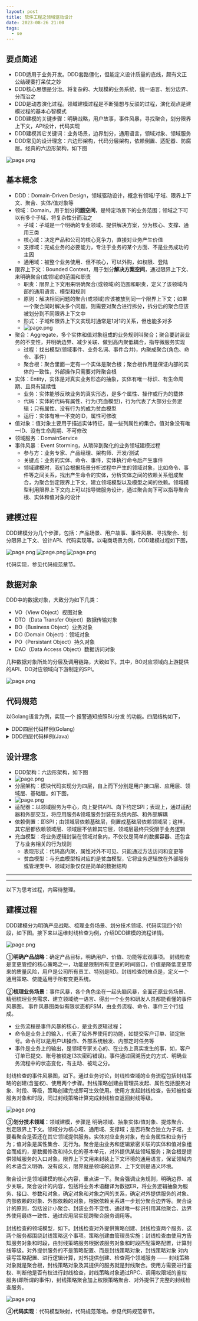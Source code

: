 ```yaml
---
layout: post
title: 软件工程之领域驱动设计
date: 2023-08-26 21:00
tags:
  - se
---
```


## 要点简述
- DDD适用于业务开发。DDD套路僵化，但能定义设计质量的底线，颇有文正公结硬寨打呆仗之妙
- DDD核心思想是分治。将复杂的、大规模的业务系统，统一语言、划分边界、分而治之
- DDD是动态演化过程。领域建模过程是不断猜想与反驳的过程，演化观点是建模过程的基本心智模式
- DDD建模的关键步骤：明确战略，用户故事，事件风暴，寻找聚合，划分限界上下文，API设计，代码实现
- DDD建模其它关键词：业务场景，边界划分，通用语言，领域对象、领域服务
- DDD常见的设计理念：六边形架构，代码分层架构，依赖倒置、适配器、防腐层。经典的六边形架构，如下图

![page.png](https://raw.githubusercontent.com/niean/niean.github.io/master/images/20230826/ddd-arch-liubianxing.png)


## 基本概念
- DDD：Domain-Driven Design，领域驱动设计，概念有领域/子域、限界上下文、聚合、实体/值对象等
- 领域：Domain，用于划分**问题空间**，是特定场景下的业务范围；领域之下可以有多个子域，将复杂性分⽽治之
    - 子域：子域是一个明确的专业领域、提供解决方案，分为核心、支撑、通用三类
    - 核心域：决定产品和公司的核心竞争力，直接对业务产生价值
    - 支撑域：完成业务的必要能力，专注于业务的某个方面、不是业务成功的主因
    - 通用域：被整个业务使用、但不核心，可以外购，如权限、登陆
- 限界上下文：Bounded Context，用于划分**解决方案空间**，通过限界上下⽂、来明确聚合(或领域)的范围和职责
    - 职责：限界上下文用来明确聚合(或领域)的范围和职责，定义了该领域内部的通用语言、模型和规则
    - 原则：解决相同问题的聚合(或领域)应该被放到同一个限界上下文；如果⼀个聚合同时解决多个问题，则需要对聚合进⾏拆分，拆分后的聚合应该被划分到不同限界上下⽂中
    - 形式：子域和限界上下文实现时通常是1对1的关系，但也能多对多
    - ![page.png](https://raw.githubusercontent.com/niean/niean.github.io/master/images/20230826/ddd-model-boundedcontext.jpg)
- 聚合：Aggregate，多个实体和值对象组成的业务规则叫聚合；聚合要封装业务的不变性，并明确边界、减少关联、做到高内聚低耦合，指导微服务实现
    - 过程：找出模型(领域事件、业务名词、事件合并)，内聚成聚合(角色、命令、事件)
    - 聚合根：聚合里面一定有一个实体是聚合根；聚合根作用是保证内部的实体的一致性，外部操作只需要对阵聚合根
- 实体：Entity，实体是对真实业务形态的抽象，实体有唯一标识、有生命周期、且具有延续性
    - 业务：实体能够反映业务的真实形态，是多个属性、操作或行为的载体
    - 代码：实体的代码有属性、行为(充血模型)，行为代表了大部分业务逻辑；只有属性、没有行为的成为贫血模型
    - 运行：实体有唯一不变的ID，属性可修改
- 值对象：值对象主要用于描述实体特征，是一些列属性的集合。值对象没有唯一ID、没有生命周期、不可修改
- 领域服务：DomainService
- 事件风暴：Event Storming，从琐碎到聚化的业务领域建模过程
    - 参与方：业务专家、产品经理、架构师、开发/测试
    - 关键点：业务的实体、命令、事件，实体执行命令后产生事件
    - 领域建模时，我们会根据场景分析过程中产生的领域对象，比如命令、事件等之间关系，找出产生命令的实体，分析实体之间的依赖关系组成聚合，为聚合划定限界上下文，建立领域模型以及模型之间的依赖。领域模型利用限界上下文向上可以指导微服务设计，通过聚合向下可以指导聚合根、实体和值对象的设计


## 建模过程
DDD建模分为几个步骤，包括：产品场景、用户故事、事件风暴、寻找聚合、划分限界上下文、设计API、代码实现等。以电商场景为例，DDD建模过程如下图，

![page.png](https://raw.githubusercontent.com/niean/niean.github.io/master/images/20230826/ddd-model-steps-1.jpg)
![page.png](https://raw.githubusercontent.com/niean/niean.github.io/master/images/20230826/ddd-model-steps-2.jpg)
![page.png](https://raw.githubusercontent.com/niean/niean.github.io/master/images/20230826/ddd-model-steps-3.jpg)

代码实现，参见代码规范章节。


## 数据对象
DDD中的数据对象，大致分为如下几类：

- VO（View Object）视图对象
- DTO（Data Transfer Object）数据传输对象
- BO（Business Object）业务对象
- DO (Domain Object)：领域对象
- PO（Persistant Object）持久对象
- DAO（Data Access Object）数据访问对象

几种数据对象所处的分层及调用链路，大致如下。其中，BO对应领域向上游提供的API、DO对应领域向下游制定的SPI。

![page.png](https://raw.githubusercontent.com/niean/niean.github.io/master/images/20230826/ddd-model-data.jpg)


## 代码规范
以Golang语言为例，实现一个 报警通知按照BU分发 的功能。四层结构如下，

<details>
<summary>DDD四层代码样例(Golang)</summary>
<pre><code class="language-golang">①用户接口层
// pkg: httpcontroller
func Routes(r *gin.Engine) {
    a := BuAlarmApi{}
    group := r.Group("/api/v1/bualarm")
    group.POST("/alarm", a.BuAlarm)
}
func (this *BuAlarmApi) BuAlarm(c *gin.Context) {
    bu := c.DefaultPostForm("bu", "")
    content := c.DefaultPostForm("content", "")
    username, err := this.GetUser(c)
    alarmDTO := dto.AlarmDTO{
        BudgetUnit:  bu,
        Content:     content,
        Sysname:     username,
    }
    err = app.BuAlarmApp.BuAlarm(alarmDTO)
    ...
    c.JSON(http.StatusOK, this.Success())
}


②应用层
// pkg: app
// 规范: 应用对象以全局变量方式对外暴露，目的是解耦类实现
var BuAlarmApp = new(BuAlarmAppplication)

// 依赖注入: 每个app文件，使用init函数完成注入
func init() {
    domain.BuAlarmDomainService.IMRepo = infra.IMRepo       // 依赖注入: 基础设施
    BuAlarmApp.domainBuAlarm = domain.BuAlarmDomainService  // 依赖注入: 领域
}

type BuAlarmAppplication struct {
    domainBuAlarm domain.BuAlarm
}
func (this *BuAlarmAppplication) BuAlarm(alarmDTO dto.AlarmDTO) error {
    alarmBO := bo.AlarmBO{
        BudgetUnit:  alarmDTO.BudgetUnit,
        Title:       alarmDTO.Title,
        Content:     alarmDTO.Content,
    }
    err = this.domainBuAlarm.AlarmByBu(alarmBO)
    ...
    return nil
}


③领域层(业务逻辑)
// pkg: domain
var BuAlarmDomainService = new(BuAlarmDomain)

// SPI: 基础设施接口定义
type IMRepo interface {
    SendIM(im *do.IM) error
}

// DomainService: 领域服务
type BuAlarmDomain struct {
    IMRepo     IMRepo     // IM基础设施
}
// API: 领域服务接口定义
func (this *BuAlarmDomain) AlarmByBu(alarmBO *bo.AlarmBO) (err error) {
    bu := strings.TrimSpace(alarmBO.BudgetUnit)
    ...
    imDO := do.IM{
        BU:      bu,
        Content: alarmBO.Content,
    }
    err = this.IMRepo.SendIM(&imDO)
    ...
    return nil
}


④基础设施层
// pkg: infra
// 规范: 基础设施对象以全局变量方式对外暴露，目的是解耦类实现、避免资源浪费
var IMRepo = new(IMSender)

// SP: 基础设施接口实现，IMSender实现IMRepo规定的SPI
type IMSender struct {
}
func (this *IMSender) SendIM(im *do.IM) (err error) {
    SendChat(im.Tos, im.Content)
    ...
    return nil
}

</code></pre>
</details>

<details>
<summary>DDD四层代码样例(Java)</summary>
<pre><code class="language-java">①用户接口层
package com.zyb.controller;
import com.zyb.application.BuAlarmApplication;
import com.zyb.application.dto.AlarmDTO;
import javax.annotation.Resource;

public class BuAlarmApi {
    @Resource
    private BuAlarmApplication buAlarmApplication;

    public void sendEvents(String metric){
        AlarmDTO alarmDTO = new AlarmDTO();
        alarmDTO.setMetric(metric);
        buAlarmApplication.buAlarm(alarmDTO);
    }
}


②应用层
package com.zyb.application;
import com.zyb.application.dto.AlarmDTO;
import com.zyb.domain.bualarm.bo.AlarmBO;
import org.springframework.stereotype.Service;
import com.zyb.domain.bualarm.service.*;
import javax.annotation.Resource;

@Service
public class BuAlarmApplicationImpl implements BuAlarmApplication {
    @Resource
    private BuAlarmDomainService buAlarmDomainService;

    @Override
    public boolean buAlarm(AlarmDTO alarmDTO) {
        AlarmBO alarmBO = new AlarmBO();
        alarmBO.setMetric(alarmDTO.getMetric());
        return buAlarmDomainService.alarmByBu(alarmBO);
    }
}


③领域层(业务逻辑)
package com.zyb.domain.bualarm.service;
import com.zyb.domain.bualarm.bo.AlarmBO;
import com.zyb.domain.bualarm.dependency.BuChatDependency;
import org.springframework.stereotype.Service;
import javax.annotation.Resource;

@Service
public class BuAlarmDomainServiceImpl implements BuAlarmDomainService{
    @Resource
    private BuChatDependency buChatDependency;

    @Override
    public boolean alarmByBu(AlarmBO alarmBO) {
        buChatDependency.getBuChat(alarmBO.getMetric());
        return true;
    }
}


④基础设施层
package com.zyb.infrastructure;
import com.zyb.domain.bualarm.dataobject.BuChatDO;
import com.zyb.domain.bualarm.dependency.BuChatDependency;
import com.zyb.infrastructure.dao.BuChatMapper;
import org.springframework.stereotype.Component;
import javax.annotation.Resource;

@Component
public class BuChatDependencyImpl implements BuChatDependency {
    @Resource
    private BuChatMapper buChatMapper;

    @Override
    public BuChatDO getBuChat(String bu) {
        return buChatMapper.getBuChat();
    }
}

// DAO
package com.zyb.infrastructure.dao;
import com.zyb.domain.bualarm.dataobject.BuChatDO;
import org.springframework.stereotype.Service;

@Service
public class BuChatMapper {
    public BuChatDO getBuChat(){
        return null;
    }
}

</code></pre>
</details>


## 设计理念
- DDD架构：六边形架构，如下图
- ![page.png](https://raw.githubusercontent.com/niean/niean.github.io/master/images/20230826/ddd-arch-liubianxing.png)
- 分层架构：模块代码实现分为四层，自上而下分别是用户接口层、应用层、领域层、基础层。如下图，
- ![page.png](https://raw.githubusercontent.com/niean/niean.github.io/master/images/20230826/ddd-arch-fenceng.png)
- 适配器：以领域服务为中心，向上提供API、向下约定SPI；表现上，通过适配器和外部交互，将应用服务&领域服务封装在系统内部、和外部解耦
- 依赖倒置：即SPI；由领域层依赖基础层，倒置成基础层依赖领域层；这样，其它层都依赖领域层、领域层不依赖其它层，领域层最终只受限于业务逻辑
- 充血模型：将业务逻辑封装在领域对象内，不仅仅是简单的数据容器、还包含了与业务相关的行为规则
    - 表现形式：代码高内聚，属性对外不可见、只能通过方法访问和变更等
    - 贫血模型：与充血模型相对应的是贫血模型，它将业务逻辑放在外部服务或管理类中、领域对象仅仅是简单的数据结构




----
----
以下为思考过程，内容待整理。

## 建模过程
DDD建模分为明确产品战略、梳理业务场景、划分技术领域、代码实现四个阶段，如下图。接下来以运维封线检查为例，介绍DDD建模的流程详情。

![page.png](https://raw.githubusercontent.com/niean/niean.github.io/master/images/20230826/ddd-model-steps.jpg)

①**明确产品战略**：确定产品目标，明确用户、价值、功能等宏观事项。
封线检查是变更管控的核心策略之一，功能是限制所有变更的时间窗口，价值是降低变更带来的质量风险，用户是公司所有员工、特别是RD。封线检查的难点是，定义一个通用策略、使能适用于所有变更系统。


②**梳理业务场景**：事件风暴，各个角色坐在一起头脑风暴，全面还原业务场景、精细梳理业务需求、建立领域统一语言、得出一个业务和研发人员都能看懂的事件风暴图。
事件风暴图类似有限状态机FSM，由业务流程、命令、事件三个行组成。

- 业务流程是事件风暴的核心，是业务逻辑过程；
- 命令是业务上的输入，代表了给外界使用的功能，如提交客户订单、锁定账号。命令可以是用户UI操作、外部系统触发、内部定时任务等
- 事件是业务上的输出，是领域专家关心的、在业务上真实发生的事，如，客户订单已提交、账号被锁定(3次密码错误)。事件通过回溯历史的方式、明确业务流程中的状态变化，有主动、被动之分。

封线检查的事件风暴图，如下。通过业务讨论，封线检查域的业务流程包括封线策略的创建(含鉴权)、使用两个步骤。封线策略创建由管理员发起、属性包括服务对象、时段、等级，策略创建完成即可生效使用。使用方发起封线检查，告知被检查服务对象和时段，同过封线策略计算完成封线检查返回封线等级。

![page.png](https://raw.githubusercontent.com/niean/niean.github.io/master/images/20230826/ddd-model-event.jpg)


③**划分技术领域**：领域建模，步骤是 明确领域、抽象实体/值对象、提炼聚合、划定限界上下文。领域分为核心域、通用域、支撑域；是否将聚合独立为子域，主要看聚合是否还在其它领域提供服务。实体对应业务对象，有业务属性和业务行为；值对象是属性集合、无行为。聚合是由业务和逻辑紧密关联的实体和值对象组合而成的，是数据修改和持久化的基本单元，对外提供某些领域服务；聚合根是提供领域服务的入口对象。限界上下文用来封装上下文环境的通用语言，保证领域内的术语含义明确、没有歧义，限界就是领域的边界、上下文则是语义环境。

聚合设计是领域建模的核心内容，重点讲一下。聚合强调业务规则，明确边界、减少关联。聚合设计的内容，包括将业务术语翻译为数据ER，将业务逻辑抽象为服务、接口、参数和对象，确定对象和对象之间的关系，确定对外提供服务的对象、内部依赖的对象、外部依赖的对象，根据依赖关系进一步划分聚合边界等。聚合设计的原则，包括设计小聚合、封装业务不变性、通过唯一标识引用其他聚合、边界外使用最终一致性、通过应用层实现跨聚合服务调用等。

封线检查的领域模型，如下。封线检查对外提供策略创建、封线检查两个服务，这两个服务都围绕封线策略这个事项。策略创建由管理员实施；封线检查由使用方告知服务对象和时段，由封线策略服务根据该服务对象和时段匹配策略配置，计算封线等级。对外提供服务的不是策略配置、而是封线策略对象，封线策略对象 对内读写策略配置、进行逻辑计算，对外提供创建、检查两个领域服务 —— 封线策略对象就是聚合根，封线策略对象及其提供的服务就是封线聚合。使用方需要进行鉴权、判断他是否有权进行封线检查，封线策略对象通过RPC、调用权限域的鉴权服务(即所谓的事件)，封线策略聚合加上权限策略聚合、对外提供了完整的封线检查服务。

![page.png](https://raw.githubusercontent.com/niean/niean.github.io/master/images/20230826/ddd-model-model.jpg)


④**代码实现**：代码模型映射，代码规范落地。参见代码规范章节。
